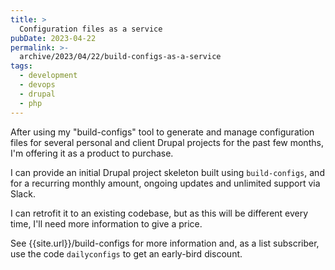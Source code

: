 ```yaml
---
title: >
  Configuration files as a service
pubDate: 2023-04-22
permalink: >-
  archive/2023/04/22/build-configs-as-a-service
tags:
  - development
  - devops
  - drupal
  - php
---
```


After using my "build-configs" tool to generate and manage configuration files for several personal and client Drupal projects for the past few months, I'm offering it as a product to purchase.

I can provide an initial Drupal project skeleton built using `build-configs`, and for a recurring monthly amount, ongoing updates and unlimited support via Slack.

I can retrofit it to an existing codebase, but as this will be different every time, I'll need more information to give a price.

See {{site.url}}/build-configs for more information and, as a list subscriber, use the code `dailyconfigs` to get an early-bird discount.
